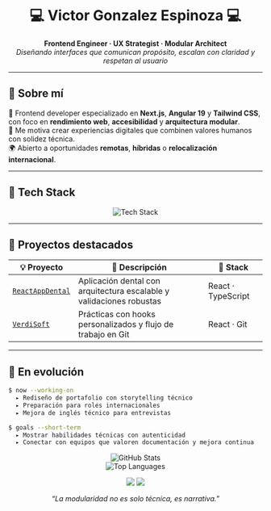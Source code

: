


<h1 align="center">💻 Victor Gonzalez Espinoza 💻</h1>

<p align="center">
  <strong>Frontend Engineer · UX Strategist · Modular Architect</strong><br>
  <em>Diseñando interfaces que comunican propósito, escalan con claridad y respetan al usuario</em>
</p>

---

## 🧠 Sobre mí  

🎯 Frontend developer especializado en **Next.js**, **Angular 19** y **Tailwind CSS**, con foco en **rendimiento web**, **accesibilidad** y **arquitectura modular**.  
🧩 Me motiva crear experiencias digitales que combinen valores humanos con solidez técnica.  
🌍 Abierto a oportunidades **remotas**, **híbridas** o **relocalización internacional**.  

---

## 🚀 Tech Stack  

<p align="center">
  <img src="https://skillicons.dev/icons?i=nextjs,angular,tailwind,ts,vercel,github,figma,javascript,react" alt="Tech Stack" />
</p>

---

## 📁 Proyectos destacados

| 💡 Proyecto | 📝 Descripción | 🧪 Stack |
|-------------|----------------|----------|
| [`ReactAppDental`](https://github.com/15025V/ReactAppDental) | Aplicación dental con arquitectura escalable y validaciones robustas | React · TypeScript |
| [`VerdiSoft`](https://github.com/15025V/VerdiSoft) | Prácticas con hooks personalizados y flujo de trabajo en Git | React · Git |

---

## 🔧 En evolución  

```bash
$ now --working-on
  ▸ Rediseño de portafolio con storytelling técnico
  ▸ Preparación para roles internacionales
  ▸ Mejora de inglés técnico para entrevistas

$ goals --short-term
  ▸ Mostrar habilidades técnicas con autenticidad
  ▸ Conectar con equipos que valoren documentación y mejora continua
```
<p align="center"> <img src="https://github-readme-stats.vercel.app/api?username=15025V&show_icons=true&theme=tokyonight" alt="GitHub Stats" /> <br> <img src="https://github-readme-stats.vercel.app/api/top-langs/?username=15025V&layout=compact&theme=tokyonight" alt="Top Languages" /> </p>
<p align="center"> <a href="https://www.linkedin.com/in/victor-gonzalez-espinoza-42709a276"><img src="https://img.shields.io/badge/-LinkedIn-blue?style=for-the-badge&logo=linkedin&logoColor=white" /></a> <a href="https://15025v.github.io/VictorDev/"><img src="https://img.shields.io/badge/-Portafolio-black?style=for-the-badge&logo=vercel&logoColor=white" /></a>

<p align="center"> <em>“La modularidad no es solo técnica, es narrativa.”</em> </p>
